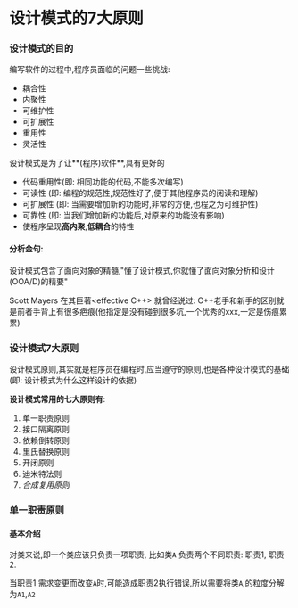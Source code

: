 # 设计模式的7大原则

### 设计模式的目的

编写软件的过程中,程序员面临的问题一些挑战:

- 耦合性
- 内聚性
- 可维护性
- 可扩展性
- 重用性
- 灵活性

设计模式是为了让**(程序)软件**,具有更好的

- 代码重用性(即: 相同功能的代码,不能多次编写)
- 可读性   (即: 编程的规范性,规范性好了,便于其他程序员的阅读和理解)
- 可扩展性 (即: 当需要增加新的功能时,非常的方便,也程之为可维护性)
- 可靠性   (即: 当我们增加新的功能后,对原来的功能没有影响)
- 使程序呈现**高内聚**,**低耦合**的特性

#### 分析金句:

设计模式包含了面向对象的精髓,"懂了设计模式,你就懂了面向对象分析和设计(OOA/D)的精要"

Scott Mayers 在其巨著<effective C++> 就曾经说过: C++老手和新手的区别就是前者手背上有很多疤痕(他指定是没有碰到很多坑,一个优秀的xxx,一定是伤痕累累)


### 设计模式7大原则

设计模式原则,其实就是程序员在编程时,应当遵守的原则,也是各种设计模式的基础(即: 设计模式为什么这样设计的依据)

**设计模式常用的七大原则有**:
1. 单一职责原则
2. 接口隔离原则
3. 依赖倒转原则
4. 里氏替换原则
5. 开闭原则
6. 迪米特法则
7. _合成复用原则_


### 单一职责原则

#### 基本介绍
 
 对类来说,即一个类应该只负责一项职责, 比如类`A` 负责两个不同职责: 职责1, 职责2.
 
 当职责1 需求变更而改变`A`时,可能造成职责2执行错误,所以需要将类`A`,的粒度分解为`A1`,`A2`
 
 








